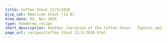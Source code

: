 ```yaml
---
title: Coffee Stout 11/5/2016
bjcp_cat: American Stout (13 E)
brew_date: 05, Nov 2016
type: homebrew_recipe
short_description: Another iteration of the Coffee Stout.  Typical malt bill for a stout with 2 ounces of coffee thrown in at flameout.
page_url: recipes/Coffee Stout 11:5:2016.html
---
```

